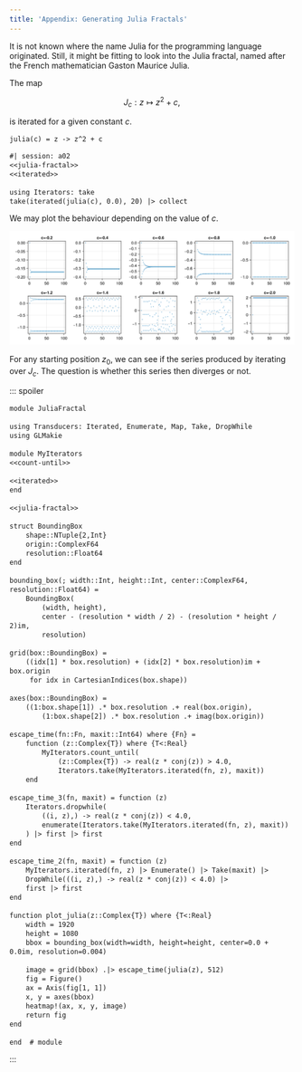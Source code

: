 ```yaml
---
title: 'Appendix: Generating Julia Fractals'
---
```

It is not known where the name Julia for the programming language originated. Still, it might be fitting to look into the Julia fractal, named after the French mathematician Gaston Maurice Julia.

The map

$$J_c: z \mapsto z^2 + c,$$

is iterated for a given constant $c$.

``` {.julia #julia-fractal}
julia(c) = z -> z^2 + c
```

``` {.julia .eval}
#| session: a02
<<julia-fractal>>
<<iterated>>

using Iterators: take
take(iterated(julia(c), 0.0), 20) |> collect
```

We may plot the behaviour depending on the value of $c$.

![Orbits of $z=z^2+c$ for real values](fig/a02-real-orbits.svg)

For any starting position $z_0$, we can see if the series produced by iterating over $J_c$. The question is whether this series then diverges or not.

::: spoiler

``` {.julia file=examples/JuliaFractal/src/JuliaFractal.jl}
module JuliaFractal

using Transducers: Iterated, Enumerate, Map, Take, DropWhile
using GLMakie

module MyIterators
<<count-until>>

<<iterated>>
end

<<julia-fractal>>

struct BoundingBox
    shape::NTuple{2,Int}
    origin::ComplexF64
    resolution::Float64
end

bounding_box(; width::Int, height::Int, center::ComplexF64, resolution::Float64) =
    BoundingBox(
        (width, height),
        center - (resolution * width / 2) - (resolution * height / 2)im,
        resolution)

grid(box::BoundingBox) =
    ((idx[1] * box.resolution) + (idx[2] * box.resolution)im + box.origin
     for idx in CartesianIndices(box.shape))

axes(box::BoundingBox) =
    ((1:box.shape[1]) .* box.resolution .+ real(box.origin),
        (1:box.shape[2]) .* box.resolution .+ imag(box.origin))

escape_time(fn::Fn, maxit::Int64) where {Fn} =
    function (z::Complex{T}) where {T<:Real}
        MyIterators.count_until(
            (z::Complex{T}) -> real(z * conj(z)) > 4.0,
            Iterators.take(MyIterators.iterated(fn, z), maxit))
    end

escape_time_3(fn, maxit) = function (z)
    Iterators.dropwhile(
        ((i, z),) -> real(z * conj(z)) < 4.0,
        enumerate(Iterators.take(MyIterators.iterated(fn, z), maxit))
    ) |> first |> first
end

escape_time_2(fn, maxit) = function (z)
    MyIterators.iterated(fn, z) |> Enumerate() |> Take(maxit) |>
    DropWhile(((i, z),) -> real(z * conj(z)) < 4.0) |>
    first |> first
end

function plot_julia(z::Complex{T}) where {T<:Real}
    width = 1920
    height = 1080
    bbox = bounding_box(width=width, height=height, center=0.0 + 0.0im, resolution=0.004)

    image = grid(bbox) .|> escape_time(julia(z), 512)
    fig = Figure()
    ax = Axis(fig[1, 1])
    x, y = axes(bbox)
    heatmap!(ax, x, y, image)
    return fig
end

end  # module
```

:::
